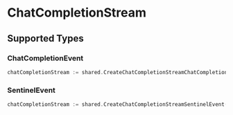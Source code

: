 # ChatCompletionStream


## Supported Types

### ChatCompletionEvent

```go
chatCompletionStream := shared.CreateChatCompletionStreamChatCompletionEvent(shared.ChatCompletionEvent{/* values here */})
```

### SentinelEvent

```go
chatCompletionStream := shared.CreateChatCompletionStreamSentinelEvent(shared.SentinelEvent{/* values here */})
```

